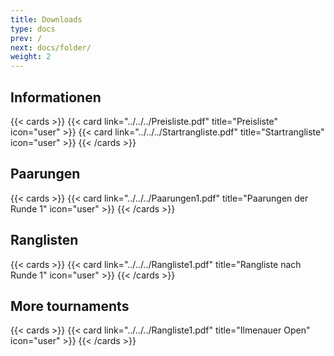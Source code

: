 ```yaml
---
title: Downloads
type: docs
prev: /
next: docs/folder/
weight: 2
---
```


## Informationen

{{< cards >}}
{{< card link="../../../Preisliste.pdf" title="Preisliste" icon="user" >}}
{{< card link="../../../Startrangliste.pdf" title="Startrangliste" icon="user" >}}
{{< /cards >}}

## Paarungen

{{< cards >}}
{{< card link="../../../Paarungen1.pdf" title="Paarungen der Runde 1" icon="user" >}}
{{< /cards >}}

## Ranglisten

{{< cards >}}
{{< card link="../../../Rangliste1.pdf" title="Rangliste nach Runde 1" icon="user" >}}
{{< /cards >}}

## More tournaments

{{< cards >}}
{{< card link="../../../Rangliste1.pdf" title="Ilmenauer Open" icon="user" >}}
{{< /cards >}}
